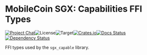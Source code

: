 # MobileCoin SGX: Capabilities FFI Types 

[![Project Chat][chat-image]][chat-link]<!--
-->![License][license-image]<!--
-->![Target][target-image]<!--
-->[![Crates.io][crate-image]][crate-link]<!--
-->[![Docs Status][docs-image]][docs-link]<!--
-->[![Dependency Status][deps-image]][deps-link]

FFI types used by the `sgx_capable` library.

[crate-image]: https://img.shields.io/crates/v/mc-sgx-capable-sys-types.svg?style=flat-square
[crate-link]: https://crates.io/crates/mc-sgx-capable-sys-types
[license-image]: https://img.shields.io/crates/l/mc-sgx-capable-sys-types?style=flat-square
[target-image]: https://img.shields.io/badge/target-any-brightgreen?style=flat-square
[chat-image]: https://img.shields.io/discord/844353360348971068?style=flat-square
[chat-link]: https://mobilecoin.chat
[docs-image]: https://img.shields.io/docsrs/mc-sgx-capable-sys-types?style=flat-square
[docs-link]: https://docs.rs/crate/mc-sgx-capable-sys-types
[deps-image]: https://deps.rs/crate/mc-sgx-capable-sys-types/0.1.0/status.svg?style=flat-square
[deps-link]: https://deps.rs/crate/mc-sgx-capable-sys-types/0.1.0
